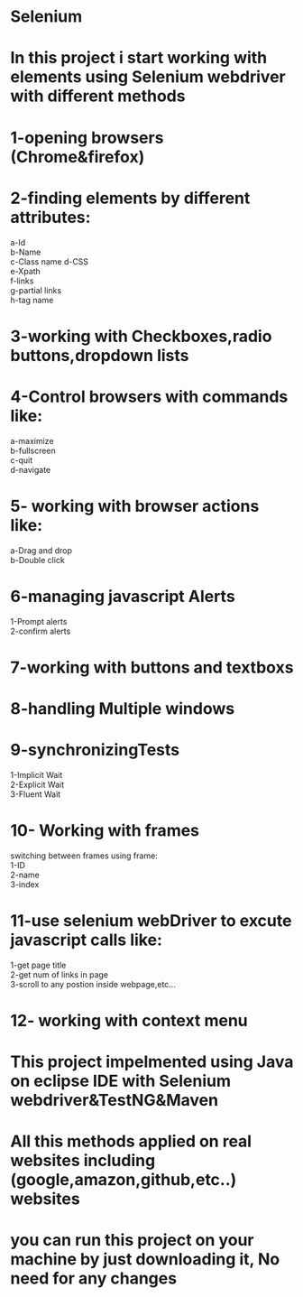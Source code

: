 # Selenium
# In this project i start working with elements using Selenium webdriver with different methods


# 1-opening browsers (Chrome&firefox)

# 2-finding elements by different attributes:    
a-Id   
b-Name  
c-Class name
d-CSS   
e-Xpath  
f-links   
g-partial links  
h-tag name                                                                   

# 3-working with Checkboxes,radio buttons,dropdown lists   


# 4-Control browsers with commands like:    
a-maximize  
b-fullscreen  
c-quit    
d-navigate       

# 5- working with browser actions like:  
a-Drag and drop  
b-Double click 

# 6-managing javascript Alerts 
1-Prompt alerts  
2-confirm alerts


# 7-working with buttons and textboxs

# 8-handling Multiple windows

# 9-synchronizingTests
1-Implicit Wait      
2-Explicit Wait           
3-Fluent Wait

# 10- Working with frames
 switching between frames using frame:   
 1-ID  
 2-name   
 3-index  
 
 # 11-use selenium webDriver to excute javascript calls like:  
 1-get page title  
 2-get num of links in page  
 3-scroll to any postion inside webpage,etc...  
 
 # 12- working with context menu


# This project impelmented using Java on eclipse IDE with Selenium webdriver&TestNG&Maven
# All this methods applied on real websites including (google,amazon,github,etc..) websites
# you can run this project on your machine by just downloading it, No need for any changes






 


